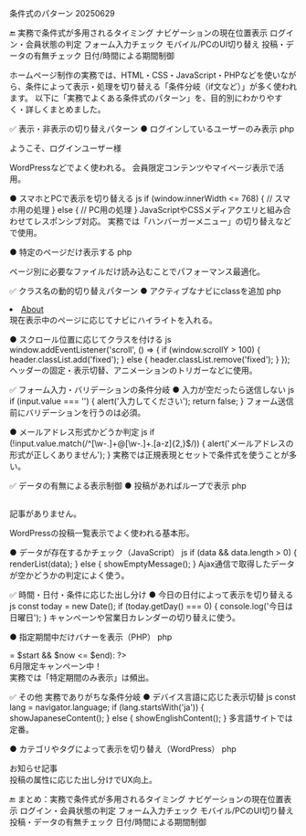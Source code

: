 条件式のパターン 20250629

🔚 実務で条件式が多用されるタイミング
ナビゲーションの現在位置表示
ログイン・会員状態の判定
フォーム入力チェック
モバイル/PCのUI切り替え
投稿・データの有無チェック
日付/時間による期間制御


ホームページ制作の実務では、HTML・CSS・JavaScript・PHPなどを使いながら、条件によって表示・処理を切り替える「条件分岐（if文など）」が多く使われます。
以下に「実務でよくある条件式のパターン」を、目的別にわかりやすく・詳しくまとめました。

✅ 表示・非表示の切り替えパターン
● ログインしているユーザーのみ表示
php
<?php if (is_user_logged_in()): ?>
  <p>ようこそ、ログインユーザー様</p>
<?php endif; ?>
WordPressなどでよく使われる。
会員限定コンテンツやマイページ表示で活用。

● スマホとPCで表示を切り替える
js
if (window.innerWidth <= 768) {
  // スマホ用の処理
} else {
  // PC用の処理
}
JavaScriptやCSSメディアクエリと組み合わせてレスポンシブ対応。
実務では「ハンバーガーメニュー」の切り替えなどで使用。

● 特定のページだけ表示する
php
<?php if (is_page('contact')): ?>
  <script src="contact-form.js"></script>
<?php endif; ?>
ページ別に必要なファイルだけ読み込むことでパフォーマンス最適化。

✅ クラス名の動的切り替えパターン
● アクティブなナビにclassを追加
php
<li class="<?php if (is_page('about')) echo 'active'; ?>">
  <a href="/about">About</a>
</li>
現在表示中のページに応じてナビにハイライトを入れる。

● スクロール位置に応じてクラスを付ける
js
window.addEventListener('scroll', () => {
  if (window.scrollY > 100) {
    header.classList.add('fixed');
  } else {
    header.classList.remove('fixed');
  }
});
ヘッダーの固定・表示切替、アニメーションのトリガーなどに使用。

✅ フォーム入力・バリデーションの条件分岐
● 入力が空だったら送信しない
js
if (input.value === '') {
  alert('入力してください');
  return false;
}
フォーム送信前にバリデーションを行うのは必須。

● メールアドレス形式かどうか判定
js
if (!input.value.match(/^[\w\-\.]+@[\w\-\.]+\.[a-z]{2,}$/)) {
  alert('メールアドレスの形式が正しくありません');
}
実務では正規表現とセットで条件式を使うことが多い。

✅ データの有無による表示制御
● 投稿があればループで表示
php
<?php if (have_posts()): while (have_posts()): the_post(); ?>
  <h2><?php the_title(); ?></h2>
<?php endwhile; else: ?>
  <p>記事がありません。</p>
<?php endif; ?>
WordPressの投稿一覧表示でよく使われる基本形。

● データが存在するかチェック（JavaScript）
js
if (data && data.length > 0) {
  renderList(data);
} else {
  showEmptyMessage();
}
Ajax通信で取得したデータが空かどうかの判定によく使う。

✅ 時間・日付・条件に応じた出し分け
● 今日の日付によって表示を切り替える
js
const today = new Date();
if (today.getDay() === 0) {
  console.log('今日は日曜日');
}
キャンペーンや営業日カレンダーの切り替えに使う。

● 指定期間中だけバナーを表示（PHP）
php
<?php
$now = time();
$start = strtotime('2025-06-01');
$end = strtotime('2025-06-30');
if ($now >= $start && $now <= $end): ?>
  <div class="campaign-banner">6月限定キャンペーン中！</div>
<?php endif; ?>
実務では「特定期間のみ表示」は頻出。

✅ その他 実務でありがちな条件分岐
● デバイス言語に応じた表示切替
js
const lang = navigator.language;
if (lang.startsWith('ja')) {
  showJapaneseContent();
} else {
  showEnglishContent();
}
多言語サイトでは定番。

● カテゴリやタグによって表示を切り替え（WordPress）
php
<?php if (has_tag('news')): ?>
  <div class="tag-news">お知らせ記事</div>
<?php endif; ?>
投稿の属性に応じた出し分けでUX向上。

🔚 まとめ：実務で条件式が多用されるタイミング
ナビゲーションの現在位置表示
ログイン・会員状態の判定
フォーム入力チェック
モバイル/PCのUI切り替え
投稿・データの有無チェック
日付/時間による期間制御
